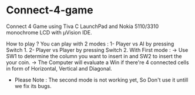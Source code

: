 # Connect-4-game
Connect 4 Game using Tiva C LaunchPad and Nokia 5110/3310 monochrome LCD with µVision IDE.

How to play ?
You can play with 2 modes :
1- Player vs AI by pressing Switch 1.
2- Player vs Player by pressing Switch 2.
With First mode :
-> Use SW1 to determine the column you want to insert in and SW2 to insert the your coin.
-> The Computer will evaluate a Win if there're 4 connected cells in form of Horizontal, Vertical and Diagonal.

- Please Note :
 The second mode is not working yet, So Don't use it untill we fix its bugs.
